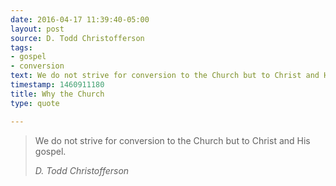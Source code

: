```yaml
---
date: 2016-04-17 11:39:40-05:00
layout: post
source: D. Todd Christofferson
tags:
- gospel
- conversion
text: We do not strive for conversion to the Church but to Christ and His gospel.
timestamp: 1460911180
title: Why the Church
type: quote

---
```

> We do not strive for conversion to the Church but to Christ and His gospel.
> 
> <cite>D. Todd Christofferson</cite>